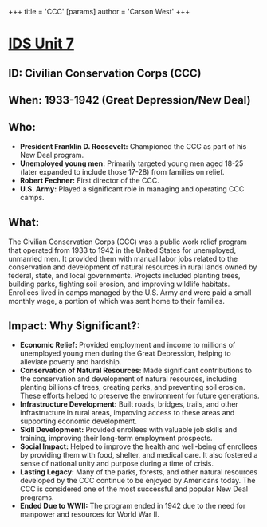 +++
 title = 'CCC'
[params]
	author = 'Carson West'
+++
# [IDS Unit 7](./../ids-unit-7/)
## ID: Civilian Conservation Corps (CCC)

## When: 1933-1942 (Great Depression/New Deal)

## Who:
* **President Franklin D. Roosevelt:** Championed the CCC as part of his New Deal program.
* **Unemployed young men:** Primarily targeted young men aged 18-25 (later expanded to include those 17-28) from families on relief.
* **Robert Fechner:** First director of the CCC.
* **U.S. Army:** Played a significant role in managing and operating CCC camps.

## What:
The Civilian Conservation Corps (CCC) was a public work relief program that operated from 1933 to 1942 in the United States for unemployed, unmarried men. It provided them with manual labor jobs related to the conservation and development of natural resources in rural lands owned by federal, state, and local governments. Projects included planting trees, building parks, fighting soil erosion, and improving wildlife habitats. Enrollees lived in camps managed by the U.S. Army and were paid a small monthly wage, a portion of which was sent home to their families.

## Impact: Why Significant?:
* **Economic Relief:** Provided employment and income to millions of unemployed young men during the Great Depression, helping to alleviate poverty and hardship.
* **Conservation of Natural Resources:** Made significant contributions to the conservation and development of natural resources, including planting billions of trees, creating parks, and preventing soil erosion. These efforts helped to preserve the environment for future generations.
* **Infrastructure Development:** Built roads, bridges, trails, and other infrastructure in rural areas, improving access to these areas and supporting economic development.
* **Skill Development:** Provided enrollees with valuable job skills and training, improving their long-term employment prospects.
* **Social Impact:** Helped to improve the health and well-being of enrollees by providing them with food, shelter, and medical care. It also fostered a sense of national unity and purpose during a time of crisis.
* **Lasting Legacy:** Many of the parks, forests, and other natural resources developed by the CCC continue to be enjoyed by Americans today. The CCC is considered one of the most successful and popular New Deal programs.
* **Ended Due to WWII:** The program ended in 1942 due to the need for manpower and resources for World War II.
